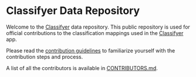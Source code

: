 # Classifyer Data Repository

Welcome to the [Classifyer](https://classifyer.app) data repository. This public repository is used for official contributions to the classification mappings used in the [Classifyer](https://classifyer.app) app.

Please read the [contribution guidelines](./CONTRIBUTING.md) to familiarize yourself with the contribution steps and process.

A list of all the contributors is available in [CONTRIBUTORS.md](./CONTRIBUTORS.md).
